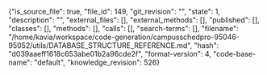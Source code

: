 {"is_source_file": true, "file_id": 149, "git_revision": "", "state": 1, "description": "", "external_files": [], "external_methods": [], "published": [], "classes": [], "methods": [], "calls": [], "search-terms": [], "filename": "/home/kavia/workspace/code-generation/campusschedpro-95046-95052/utils/DATABASE_STRUCTURE_REFERENCE.md", "hash": "d039aaeff1618c653abe01b2a96cde2f", "format-version": 4, "code-base-name": "default", "knowledge_revision": 526}